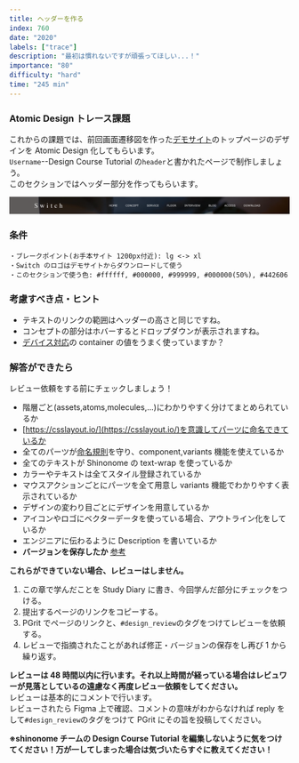 ```yaml
---
title: ヘッダーを作る
index: 760
date: "2020"
labels: ["trace"]
description: "最初は慣れないですが頑張ってほしい...！"
importance: "80"
difficulty: "hard"
time: "245 min"
---
```


### Atomic Design トレース課題

これからの課題では、前回画面遷移図を作った[デモサイト](https://demo.tcd-theme.com/tcd063/)のトップページのデザインを Atomic Design 化してもらいます。  
`Username`--Design Course Tutorial の`header`と書かれたページで制作しましょう。  
このセクションではヘッダー部分を作ってもらいます。

![ヘッダー](./img/header.png)

### 条件

```
・ブレークポイント(お手本サイト 1200px付近): lg <-> xl
・Switch のロゴはデモサイトからダウンロードして使う
・このセクションで使う色: #ffffff, #000000, #999999, #000000(50%), #442606
```

### 考慮すべき点・ヒント

- テキストのリンクの範囲はヘッダーの高さと同じですね。
- コンセプトの部分はホバーするとドロップダウンが表示されますね。
- [デバイス対応](/web/device)の container の値をうまく使っていますか？

### 解答ができたら

レビュー依頼をする前にチェックしましょう！

- 階層ごと(assets,atoms,molecules,...)にわかりやすく分けてまとめられているか
- [https://csslayout.io/](https://csslayout.io/)を意識してパーツに命名できているか
- 全てのパーツが[命名規則](/web/atomic-design)を守り、component,variants 機能を使えているか
- 全てのテキストが Shinonome の text-wrap を使っているか
- カラーやテキストは全てスタイル登録されているか
- マウスアクションごとにパーツを全て用意し variants 機能でわかりやすく表示されているか
- デザインの変わり目ごとにデザインを用意しているか
- アイコンやロゴにベクターデータを使っている場合、アウトライン化をしているか
- エンジニアに伝わるように Description を書いているか
- **バージョンを保存したか** [参考](/figma/section2-3/)

**これらができていない場合、レビューはしません。**

1. この章で学んだことを Study Diary に書き、今回学んだ部分にチェックをつける。
2. 提出するページのリンクをコピーする。
3. PGrit でページのリンクと、`#design_review`のタグをつけてレビューを依頼する。
4. レビューで指摘されたことがあれば修正・バージョンの保存をし再び 1 から繰り返す。

**レビューは 48 時間以内に行います。それ以上時間が経っている場合はレビュワーが見落としているの遠慮なく再度レビュー依頼をしてください。**  
レビューは基本的にコメントで行います。  
レビューされたら Figma 上で確認、コメントの意味がわからなければ reply をして`#design_review`のタグをつけて PGrit にその旨を投稿してください。

**※shinonome チームの Design Course Tutorial を編集しないように気をつけてください！万が一してしまった場合は気づいたらすぐに教えてください！**
